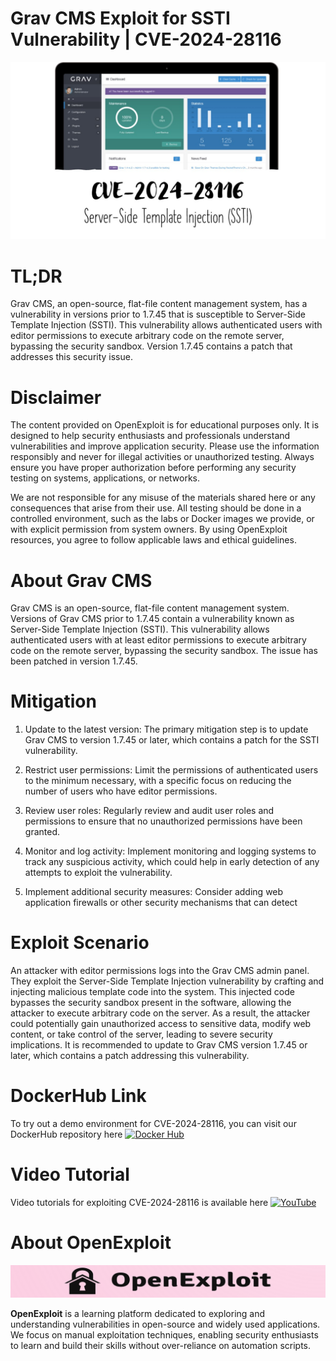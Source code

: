 # Grav CMS Exploit for SSTI Vulnerability | CVE-2024-28116
![CVE-2024-28116](https://raw.githubusercontent.com/pawanjswal/pawanjswal.github.io/master/cve-2024-28116/assets/thumbnail.jpg)

# TL;DR
Grav CMS, an open-source, flat-file content management system, has a vulnerability in versions prior to 1.7.45 that is susceptible to Server-Side Template Injection (SSTI). This vulnerability allows authenticated users with editor permissions to execute arbitrary code on the remote server, bypassing the security sandbox. Version 1.7.45 contains a patch that addresses this security issue.

# Disclaimer

The content provided on OpenExploit is for educational purposes only. It is designed to help security enthusiasts and professionals understand vulnerabilities and improve application security. Please use the information responsibly and never for illegal activities or unauthorized testing. Always ensure you have proper authorization before performing any security testing on systems, applications, or networks.

We are not responsible for any misuse of the materials shared here or any consequences that arise from their use. All testing should be done in a controlled environment, such as the labs or Docker images we provide, or with explicit permission from system owners. By using OpenExploit resources, you agree to follow applicable laws and ethical guidelines.

# About Grav CMS
Grav CMS is an open-source, flat-file content management system. Versions of Grav CMS prior to 1.7.45 contain a vulnerability known as Server-Side Template Injection (SSTI). This vulnerability allows authenticated users with at least editor permissions to execute arbitrary code on the remote server, bypassing the security sandbox. The issue has been patched in version 1.7.45.

# Mitigation
1. Update to the latest version: The primary mitigation step is to update Grav CMS to version 1.7.45 or later, which contains a patch for the SSTI vulnerability.

2. Restrict user permissions: Limit the permissions of authenticated users to the minimum necessary, with a specific focus on reducing the number of users who have editor permissions.

3. Review user roles: Regularly review and audit user roles and permissions to ensure that no unauthorized permissions have been granted. 

4. Monitor and log activity: Implement monitoring and logging systems to track any suspicious activity, which could help in early detection of any attempts to exploit the vulnerability.

5. Implement additional security measures: Consider adding web application firewalls or other security mechanisms that can detect

# Exploit Scenario
An attacker with editor permissions logs into the Grav CMS admin panel. They exploit the Server-Side Template Injection vulnerability by crafting and injecting malicious template code into the system. This injected code bypasses the security sandbox present in the software, allowing the attacker to execute arbitrary code on the server. As a result, the attacker could potentially gain unauthorized access to sensitive data, modify web content, or take control of the server, leading to severe security implications. It is recommended to update to Grav CMS version 1.7.45 or later, which contains a patch addressing this vulnerability.

# DockerHub Link
To try out a demo environment for CVE-2024-28116, you can visit our DockerHub repository here [![Docker Hub](https://img.shields.io/badge/Docker_Hub-2496ED)](https://hub.docker.com/u/pawanjswal)

# Video Tutorial
Video tutorials for exploiting CVE-2024-28116 is available here [![YouTube](https://img.shields.io/badge/YouTube-FF0000)](https://www.youtube.com/@OpenExploit)

# About OpenExploit

![OpenExploit](https://raw.githubusercontent.com/pawanjswal/pawanjswal.github.io/master/assets/logo.png)

**OpenExploit** is a learning platform dedicated to exploring and understanding vulnerabilities in open-source and widely used applications. We focus on manual exploitation techniques, enabling security enthusiasts to learn and build their skills without over-reliance on automation scripts.